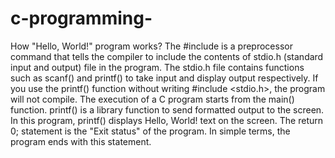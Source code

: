 # c-programming-
How "Hello, World!" program works? 
The #include is a preprocessor command that tells the compiler to include the contents of stdio.h (standard input and output) file in the program.
The stdio.h file contains functions such as scanf() and printf() to take input and display output respectively.
If you use the printf() function without writing #include <stdio.h>, the program will not compile.
The execution of a C program starts from the main() function.
printf() is a library function to send formatted output to the screen. In this program, printf() displays Hello, World! text on the screen.
The return 0; statement is the "Exit status" of the program. In simple terms, the program ends with this statement.
